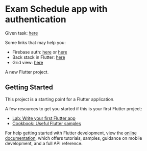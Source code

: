 # Exam Schedule app with authentication

Given task: [here](https://prnt.sc/dGsLbp5RJB2X)

Some links that may help you: 
- Firebase auth: [here](https://www.youtube.com/watch?v=0yykOVwHV7c) or [here](https://www.youtube.com/watch?v=qqWzE5TjgQo)
- Back stack in Flutter: [here](https://www.youtube.com/watch?v=aLmrwRjEd7M)
- Grid view: [here](https://www.youtube.com/watch?v=nUBMK7UEQ1Q)

A new Flutter project.

## Getting Started

This project is a starting point for a Flutter application.

A few resources to get you started if this is your first Flutter project:

- [Lab: Write your first Flutter app](https://docs.flutter.dev/get-started/codelab)
- [Cookbook: Useful Flutter samples](https://docs.flutter.dev/cookbook)

For help getting started with Flutter development, view the
[online documentation](https://docs.flutter.dev/), which offers tutorials,
samples, guidance on mobile development, and a full API reference.
